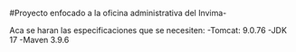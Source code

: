 #Proyecto enfocado a la oficina administrativa del Invima-

Aca se haran las especificaciones que se necesiten:
-Tomcat: 9.0.76
-JDK 17
-Maven 3.9.6
